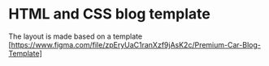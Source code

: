 # HTML and CSS blog template

The layout is made based on a template [https://www.figma.com/file/zpEryUaC1ranXzf9jAsK2c/Premium-Car-Blog-Template]

